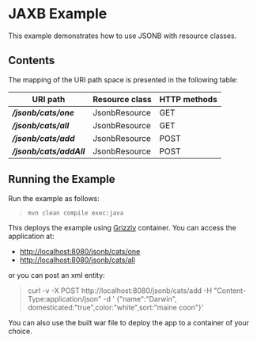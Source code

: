 <!--

    DO NOT ALTER OR REMOVE COPYRIGHT NOTICES OR THIS HEADER.

    Copyright (c) 2017 Oracle and/or its affiliates. All rights reserved.

    The contents of this file are subject to the terms of either the GNU
    General Public License Version 2 only ("GPL") or the Common Development
    and Distribution License("CDDL") (collectively, the "License").  You
    may not use this file except in compliance with the License.  You can
    obtain a copy of the License at
    http://glassfish.java.net/public/CDDL+GPL_1_1.html
    or packager/legal/LICENSE.txt.  See the License for the specific
    language governing permissions and limitations under the License.

    When distributing the software, include this License Header Notice in each
    file and include the License file at packager/legal/LICENSE.txt.

    GPL Classpath Exception:
    Oracle designates this particular file as subject to the "Classpath"
    exception as provided by Oracle in the GPL Version 2 section of the License
    file that accompanied this code.

    Modifications:
    If applicable, add the following below the License Header, with the fields
    enclosed by brackets [] replaced by your own identifying information:
    "Portions Copyright [year] [name of copyright owner]"

    Contributor(s):
    If you wish your version of this file to be governed by only the CDDL or
    only the GPL Version 2, indicate your decision by adding "[Contributor]
    elects to include this software in this distribution under the [CDDL or GPL
    Version 2] license."  If you don't indicate a single choice of license, a
    recipient has the option to distribute your version of this file under
    either the CDDL, the GPL Version 2 or to extend the choice of license to
    its licensees as provided above.  However, if you add GPL Version 2 code
    and therefore, elected the GPL Version 2 license, then the option applies
    and therefore, elected the GPL Version 2 license, then the option applies
    only if the new code is made subject to such option by the copyright
    holder.

-->

JAXB Example
============

This example demonstrates how to use JSONB with resource classes.

Contents
--------

The mapping of the URI path space is presented in the following table:

URI path                                | Resource class           | HTTP methods
--------------------------------------- | ------------------------ | --------------
**_/jsonb/cats/one_**                   | JsonbResource            | GET
**_/jsonb/cats/all_**                   | JsonbResource            | GET
**_/jsonb/cats/add_**                   | JsonbResource            | POST
**_/jsonb/cats/addAll_**                | JsonbResource            | POST

Running the Example
-------------------

Run the example as follows:

>     mvn clean compile exec:java

This deploys the example using [Grizzly](http://grizzly.java.net/) container. You can access the application at:

-   <http://localhost:8080/jsonb/cats/one>
-   <http://localhost:8080/jsonb/cats/all>

or you can post an xml entity:

>    curl -v -X POST http://localhost:8080/jsonb/cats/add -H "Content-Type:application/json" -d '
>    {"name":"Darwin", domesticated:"true",color:"white",sort:"maine coon"}'

You can also use the built war file to deploy the app to a container of your choice.